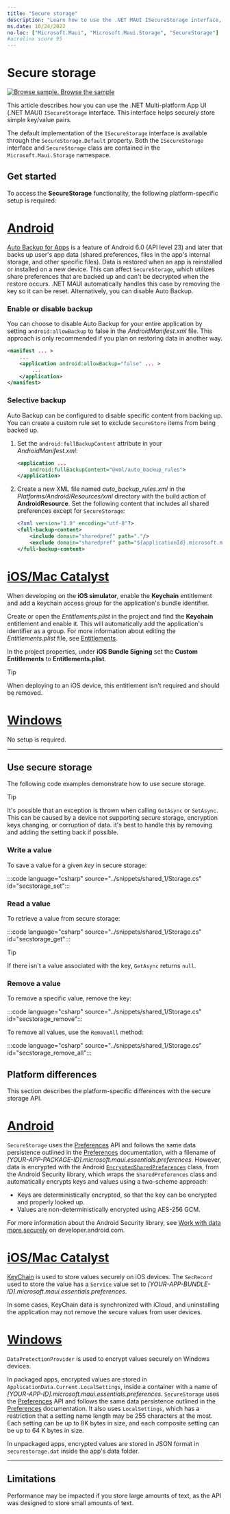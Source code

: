 ```yaml
---
title: "Secure storage"
description: "Learn how to use the .NET MAUI ISecureStorage interface, which helps securely store simple key/value pairs. This article discusses how to use the ISecureStorage, platform implementation specifics, and its limitations."
ms.date: 10/24/2022
no-loc: ["Microsoft.Maui", "Microsoft.Maui.Storage", "SecureStorage"]
#acrolinx score 95
---
```


# Secure storage

[![Browse sample.](~/media/code-sample.png) Browse the sample](/samples/dotnet/maui-samples/platformintegration-essentials)

This article describes how you can use the .NET Multi-platform App UI (.NET MAUI) `ISecureStorage` interface. This interface helps securely store simple key/value pairs.

The default implementation of the `ISecureStorage` interface is available through the `SecureStorage.Default` property. Both the `ISecureStorage` interface and `SecureStorage` class are contained in the `Microsoft.Maui.Storage` namespace.

## Get started

To access the **SecureStorage** functionality, the following platform-specific setup is required:

<!-- markdownlint-disable MD025 -->
# [Android](#tab/android)

<!-- .NET MAUI secure storage is only supported with Android 6.0 (API level 23) and later. -->
<!-- The above is true when using v1.0.0 of AndroidX.Security.Crypto. But MAUI is currently using v1.1.0-alpha03, which supports API21+. -->

[Auto Backup for Apps](https://developer.android.com/guide/topics/data/autobackup) is a feature of Android 6.0 (API level 23) and later that backs up user's app data (shared preferences, files in the app's internal storage, and other specific files). Data is restored when an app is reinstalled or installed on a new device. This can affect `SecureStorage`, which utilizes share preferences that are backed up and can't be decrypted when the restore occurs. .NET MAUI automatically handles this case by removing the key so it can be reset. Alternatively, you can disable Auto Backup.

### Enable or disable backup

You can choose to disable Auto Backup for your entire application by setting `android:allowBackup` to false in the _AndroidManifest.xml_ file. This approach is only recommended if you plan on restoring data in another way.

```xml
<manifest ... >
    ...
    <application android:allowBackup="false" ... >
        ...
    </application>
</manifest>
```

### Selective backup

Auto Backup can be configured to disable specific content from backing up. You can create a custom rule set to exclude `SecureStore` items from being backed up.

01. Set the `android:fullBackupContent` attribute in your _AndroidManifest.xml_:

    ```xml
    <application ...
        android:fullBackupContent="@xml/auto_backup_rules">
    </application>
    ```

01. Create a new XML file named _auto_backup_rules.xml_ in the _Platforms/Android/Resources/xml_ directory with the build action of **AndroidResource**. Set the following content that includes all shared preferences except for `SecureStorage`:

    ```xml
    <?xml version="1.0" encoding="utf-8"?>
    <full-backup-content>
        <include domain="sharedpref" path="."/>
        <exclude domain="sharedpref" path="${applicationId}.microsoft.maui.essentials.preferences.xml"/>
    </full-backup-content>
    ```

# [iOS/Mac Catalyst](#tab/macios)

When developing on the **iOS simulator**, enable the **Keychain** entitlement and add a keychain access group for the application's bundle identifier.

Create or open the _Entitlements.plist_ in the project and find the **Keychain** entitlement and enable it. This will automatically add the application's identifier as a group. For more information about editing the _Entitlements.plist_ file, see [Entitlements](../../ios/entitlements.md).

In the project properties, under **iOS Bundle Signing** set the **Custom Entitlements** to **Entitlements.plist**.

> [!TIP]
> When deploying to an iOS device, this entitlement isn't required and should be removed.

# [Windows](#tab/windows)

No setup is required.

-----
<!-- markdownlint-enable MD025 -->

## Use secure storage

The following code examples demonstrate how to use secure storage.

> [!TIP]
> It's possible that an exception is thrown when calling `GetAsync` or `SetAsync`. This can be caused by a device not supporting secure storage, encryption keys changing, or corruption of data. it's best to handle this by removing and adding the setting back if possible.

### Write a value

To save a value for a given _key_ in secure storage:

:::code language="csharp" source="../snippets/shared_1/Storage.cs" id="secstorage_set":::

### Read a value

To retrieve a value from secure storage:

:::code language="csharp" source="../snippets/shared_1/Storage.cs" id="secstorage_get":::

> [!TIP]
> If there isn't a value associated with the key, `GetAsync` returns `null`.

### Remove a value

To remove a specific value, remove the key:

:::code language="csharp" source="../snippets/shared_1/Storage.cs" id="secstorage_remove":::

To remove all values, use the `RemoveAll` method:

:::code language="csharp" source="../snippets/shared_1/Storage.cs" id="secstorage_remove_all":::

## Platform differences

This section describes the platform-specific differences with the secure storage API.

<!-- markdownlint-disable MD025 -->
<!-- markdownlint-disable MD024 -->
# [Android](#tab/android)

`SecureStorage` uses the [Preferences](preferences.md) API and follows the same data persistence outlined in the [Preferences](preferences.md#persistence) documentation, with a filename of _[YOUR-APP-PACKAGE-ID].microsoft.maui.essentials.preferences_. However, data is encrypted with the Android [`EncryptedSharedPreferences`](https://developer.android.com/reference/androidx/security/crypto/EncryptedSharedPreferences) class, from the Android Security library, which wraps the `SharedPreferences` class and automatically encrypts keys and values using a two-scheme approach:

- Keys are deterministically encrypted, so that the key can be encrypted and properly looked up.
- Values are non-deterministically encrypted using AES-256 GCM.

For more information about the Android Security library, see [Work with data more securely](https://developer.android.com/topic/security/data) on developer.android.com.

# [iOS/Mac Catalyst](#tab/macios)

[KeyChain](xref:Security.SecKeyChain) is used to store values securely on iOS devices. The `SecRecord` used to store the value has a `Service` value set to _[YOUR-APP-BUNDLE-ID].microsoft.maui.essentials.preferences_.

In some cases, KeyChain data is synchronized with iCloud, and uninstalling the application may not remove the secure values from user devices.

# [Windows](#tab/windows)

`DataProtectionProvider` is used to encrypt values securely on Windows devices. <!-- (/uwp/api/windows.security.cryptography.dataprotection.dataprotectionprovider) -->

In packaged apps, encrypted values are stored in `ApplicationData.Current.LocalSettings`, inside a container with a name of _[YOUR-APP-ID].microsoft.maui.essentials.preferences_. `SecureStorage` uses the [Preferences](preferences.md) API and follows the same data persistence outlined in the [Preferences](preferences.md#persistence) documentation. It also uses `LocalSettings`, which has a restriction that a setting name length may be 255 characters at the most. Each setting can be up to 8K bytes in size, and each composite setting can be up to 64 K bytes in size.

In unpackaged apps, encrypted values are stored in JSON format in `securestorage.dat` inside the app's data folder.

-----
<!-- markdownlint-enable MD024 -->
<!-- markdownlint-enable MD025 -->

## Limitations

Performance may be impacted if you store large amounts of text, as the API was designed to store small amounts of text.
